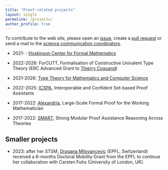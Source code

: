 ```yaml
---
title: "Proof-related projects"
layout: single
permalink: /projects/
author_profile: true
---
```


To contribute to the web site, please open an [issue](https://github.com/EuroProofNet/europroofnet.github.io/issues), create a [pull request](https://github.com/EuroProofNet/europroofnet.github.io) or send a mail to the [science communication coordinators](../contact).


- 2021- : [Hoskinson Center for Formal Mathematics](https://www.cmu.edu/news/stories/archives/2021/september/hoskinson-center-for-formal-mathematics.html)

- 2022-2026: ForCUTT, Formalisation of Constructive Univalent Type Theory (ERC Advanced Grant to [Thierry Coquand](http://www.cse.chalmers.se/~coquand/))

- 2021-2026: [Type Theory for Mathematics and Computer Science](https://kaw.wallenberg.org/en/research/software-checks-proof)

- 2022-2025: [ICSPA](https://www.clearsy.com/recherche-et-developpement/icspa/), Interoperable and Confident Set-based Proof Assistants

- 2017-2022: [Alexandria](https://www.cl.cam.ac.uk/~lp15/Grants/Alexandria/), Large-Scale Formal Proof for the Working Mathematician

- 2017-2022: [SMART](https://project-smart.uibk.ac.at/), Strong
Modular Proof Assistance Reasoning Across Theories

Smaller projects
----------------

- 2023: after her STSM, [Dragana Milovancevic](https://people.epfl.ch/dragana.milovancevic) (EPFL, Switzerland) received a 6-months Doctoral Mobility Grant from the EPFL to continue her collaboration with Carsten Fuhs (University of London, UK).
